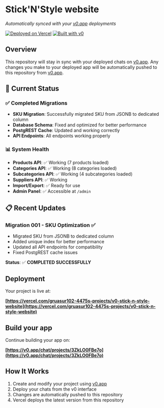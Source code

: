 # Stick'N'Style website

*Automatically synced with your [v0.app](https://v0.app) deployments*

[![Deployed on Vercel](https://img.shields.io/badge/Deployed%20on-Vercel-black?style=for-the-badge&logo=vercel)](https://vercel.com/gruasur102-4475s-projects/v0-stick-n-style-website)
[![Built with v0](https://img.shields.io/badge/Built%20with-v0.app-black?style=for-the-badge)](https://v0.app/chat/projects/3ZkLO0FBe7o)

## Overview

This repository will stay in sync with your deployed chats on [v0.app](https://v0.app).
Any changes you make to your deployed app will be automatically pushed to this repository from [v0.app](https://v0.app).

## 🚀 Current Status

### ✅ Completed Migrations
- **SKU Migration**: Successfully migrated SKU from JSONB to dedicated column
- **Database Schema**: Fixed and optimized for better performance
- **PostgREST Cache**: Updated and working correctly
- **API Endpoints**: All endpoints working properly

### 📊 System Health
- **Products API**: ✅ Working (7 products loaded)
- **Categories API**: ✅ Working (8 categories loaded)
- **Subcategories API**: ✅ Working (4 subcategories loaded)
- **Suppliers API**: ✅ Working
- **Import/Export**: ✅ Ready for use
- **Admin Panel**: ✅ Accessible at `/admin`

## 📋 Recent Updates

### Migration 001 - SKU Optimization ✅
- Migrated SKU from JSONB to dedicated column
- Added unique index for better performance
- Updated all API endpoints for compatibility
- Fixed PostgREST cache issues

**Status**: ✅ **COMPLETED SUCCESSFULLY**

## Deployment

Your project is live at:

**[https://vercel.com/gruasur102-4475s-projects/v0-stick-n-style-website](https://vercel.com/gruasur102-4475s-projects/v0-stick-n-style-website)**

## Build your app

Continue building your app on:

**[https://v0.app/chat/projects/3ZkLO0FBe7o](https://v0.app/chat/projects/3ZkLO0FBe7o)**

## How It Works

1. Create and modify your project using [v0.app](https://v0.app)
2. Deploy your chats from the v0 interface
3. Changes are automatically pushed to this repository
4. Vercel deploys the latest version from this repository

